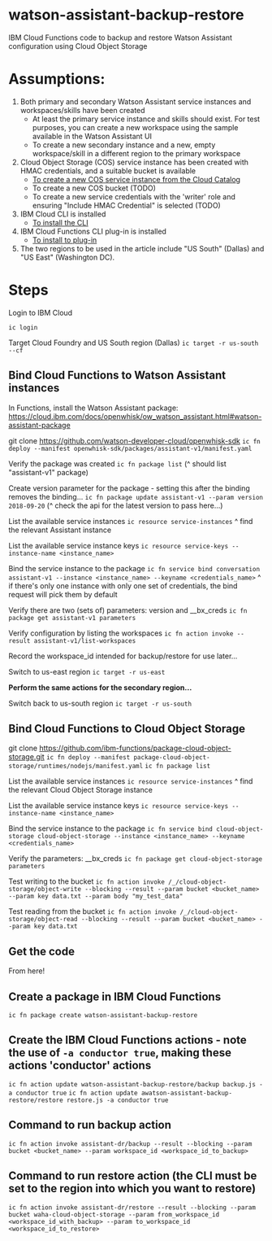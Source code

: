 # watson-assistant-backup-restore
IBM Cloud Functions code to backup and restore Watson Assistant configuration using Cloud Object Storage

# Assumptions: 
1. Both primary and secondary Watson Assistant service instances and workspaces/skills have been created
    - At least the primary service instance and skills should exist. For test purposes, you can create a new workspace using the sample available in the Watson Assistant UI
    - To create a new secondary instance and a new, empty workspace/skill in a different region to the primary workspace
2. Cloud Object Storage (COS) service instance has been created with HMAC credentials, and a suitable bucket is available
    - [To create a new COS service instance from the Cloud Catalog](https://cloud.ibm.com/catalog/services/cloud-object-storage)
    - To create a new COS bucket (TODO)
    - To create a new service credentials with the 'writer' role and ensuring "Include HMAC Credential" is selected (TODO)
3. IBM Cloud CLI is installed
    - [To install the CLI](https://cloud.ibm.com/docs/cli/reference/ibmcloud?topic=cloud-cli-install-ibmcloud-cli#install_use)
4. IBM Cloud Functions CLI plug-in is installed
    - [To install to plug-in](https://cloud.ibm.com/docs/openwhisk?topic=cloud-functions-cloudfunctions_cli#cloudfunctions_cli)
5. The two regions to be used in the article include "US South" (Dallas) and "US East" (Washington DC).

# Steps
Login to IBM Cloud
```
ic login
```

Target Cloud Foundry and US South region (Dallas)
`ic target -r us-south --cf`

## Bind Cloud Functions to Watson Assistant instances
In Functions, install the Watson Assistant package: https://cloud.ibm.com/docs/openwhisk/ow_watson_assistant.html#watson-assistant-package

git clone https://github.com/watson-developer-cloud/openwhisk-sdk
`ic fn deploy --manifest openwhisk-sdk/packages/assistant-v1/manifest.yaml`

Verify the package was created
`ic fn package list`
(^ should list "assistant-v1" package)

Create version parameter for the package - setting this after the binding removes the binding...
`ic fn package update assistant-v1 --param version 2018-09-20`
(^ check the api for the latest version to pass here...)

List the available service instances
`ic resource service-instances`
^ find the relevant Assistant instance

List the available service instance keys
`ic resource service-keys --instance-name <instance_name>`

Bind the service instance to the package
`ic fn service bind conversation assistant-v1 --instance <instance_name> --keyname <credentials_name>`
^ if there's only one instance with only one set of credentials, the bind request will pick them by default

Verify there are two (sets of) parameters: version and __bx_creds
`ic fn package get assistant-v1 parameters`

Verify configuration by listing the workspaces
`ic fn action invoke --result assistant-v1/list-workspaces`

Record the workspace_id intended for backup/restore for use later...

Switch to us-east region
`ic target -r us-east`

**Perform the same actions for the secondary region...**

Switch back to us-south region
`ic target -r us-south`

## Bind Cloud Functions to Cloud Object Storage

git clone https://github.com/ibm-functions/package-cloud-object-storage.git
`ic fn deploy --manifest package-cloud-object-storage/runtimes/nodejs/manifest.yaml`
`ic fn package list`

List the available service instances
`ic resource service-instances`
^ find the relevant Cloud Object Storage instance

List the available service instance keys
`ic resource service-keys --instance-name <instance_name>`

Bind the service instance to the package
`ic fn service bind cloud-object-storage cloud-object-storage --instance <instance_name> --keyname <credentials_name>`

Verify the parameters: __bx_creds
`ic fn package get cloud-object-storage parameters`

Test writing to the bucket
`ic fn action invoke /_/cloud-object-storage/object-write --blocking --result --param bucket <bucket_name> --param key data.txt --param body "my_test_data"`

Test reading from the bucket
`ic fn action invoke /_/cloud-object-storage/object-read --blocking --result --param bucket <bucket_name> --param key data.txt`

## Get the code
From here!

## Create a package in IBM Cloud Functions
`ic fn package create watson-assistant-backup-restore`

## Create the IBM Cloud Functions actions - note the use of `-a conductor true`, making these actions 'conductor' actions
`ic fn action update watson-assistant-backup-restore/backup backup.js -a conductor true`
`ic fn action update awatson-assistant-backup-restore/restore restore.js -a conductor true`

## Command to run backup action
`ic fn action invoke assistant-dr/backup --result --blocking --param bucket <bucket_name> --param workspace_id <workspace_id_to_backup>`

## Command to run restore action (the CLI must be set to the region into which you want to restore)
`ic fn action invoke assistant-dr/restore --result --blocking --param bucket waha-cloud-object-storage --param from_workspace_id <workspace_id_with_backup> --param to_workspace_id <workspace_id_to_restore>`

